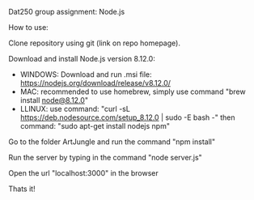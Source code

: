Dat250 group assignment: Node.js

How to use:

Clone repository using git (link on repo homepage).


Download and install Node.js version 8.12.0: 

- WINDOWS: Download and run .msi file: https://nodejs.org/download/release/v8.12.0/
- MAC: recommended to use homebrew, simply use command "brew install node@8.12.0"
- LLINUX: use command: "curl -sL https://deb.nodesource.com/setup_8.12.0 | sudo -E bash -"
	  then command: "sudo apt-get install nodejs npm"


Go to the folder ArtJungle and run the command "npm install"


Run the server by typing in the command "node server.js"


Open the url "localhost:3000" in the browser


Thats it!
